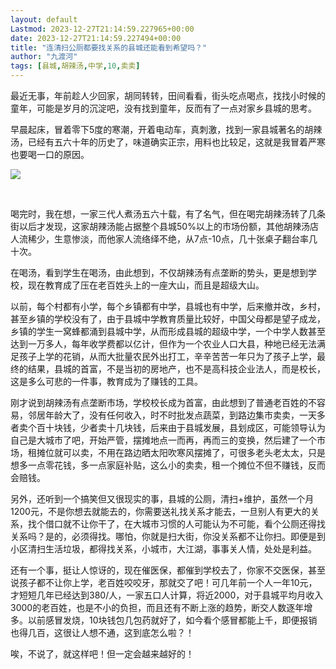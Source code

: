 ```yaml
---
layout: default
Lastmod: 2023-12-27T21:14:59.227965+00:00
date: 2023-12-27T21:14:59.227494+00:00
title: "连清扫公厕都要找关系的县城还能看到希望吗？"
author: "九渡河"
tags: [县城,胡辣汤,中学,10,卖卖]
---
```


最近无事，年前趁人少回家，胡同转转，田间看看，街头吃点喝点，找找小时候的童年，可能是岁月的沉淀吧，没有找到童年，反而有了一点对家乡县城的思考。

早晨起床，冒着零下5度的寒潮，开着电动车，真刺激，找到一家县城著名的胡辣汤，已经有五六十年的历史了，味道确实正宗，用料也比较足，这就是我冒着严寒也要喝一口的原因。

![](https://images.weserv.nl/?url=https%3A//mmbiz.qpic.cn/sz_mmbiz_jpg/ibW2uytsHrwL2gZEehpVv6YEGURiavPfPWcogbBjgD4D2MNoXKFIwnljkX16ibuc2onVreqibFocqXZFLWnwHWu02A/640%3Fwx_fmt%3Djpeg)

​

喝完时，我在想，一家三代人煮汤五六十载，有了名气，但在喝完胡辣汤转了几条街以后才发现，这家胡辣汤能占据整个县城50%以上的市场份额，其他胡辣汤店人流稀少，生意惨淡，而他家人流络绎不绝，从7点-10点，几十张桌子翻台率几十次。

在喝汤，看到学生在喝汤，由此想到，不仅胡辣汤有点垄断的势头，更是想到学校，现在教育成了压在老百姓头上的一座大山，而且是超级大山。

以前，每个村都有小学，每个乡镇都有中学，县城也有中学，后来撤并改，乡村，甚至乡镇的学校没有了，由于县城中学教育质量比较好，中国父母都是望子成龙，乡镇的学生一窝蜂都涌到县城中学，从而形成县城的超级中学，一个中学人数甚至达到一万多人，每年收学费都以亿计，但作为一个农业人口大县，种地已经无法满足孩子上学的花销，从而大批量农民外出打工，辛辛苦苦一年只为了孩子上学，最终的结果，县城的首富，不是当初的房地产，也不是高科技企业法人，而是校长，这是多么可悲的一件事，教育成为了赚钱的工具。

刚才说到胡辣汤有点垄断市场，学校校长成为首富，由此想到了普通老百姓的不容易，邻居年龄大了，没有任何收入，时不时批发点蔬菜，到路边集市卖卖，一天多者卖个百十块钱，少者卖十几块钱，后来由于县城发展，县划成区，可能领导认为自己是大城市了吧，开始严管，摆摊地点一而再，再而三的变换，然后建了一个市场，租摊位就可以卖，不用在路边晒太阳吹寒风摆摊了，可很多老头老太太，只是想多一点零花钱，多一点家庭补贴，这么小的卖卖，租一个摊位不但不赚钱，反而会赔钱。

另外，还听到一个搞笑但又很现实的事，县城的公厕，清扫+维护，虽然一个月1200元，不是你想去就能去的，你需要送礼找关系才能去，一旦别人有更大的关系，找个借口就不让你干了，在大城市习惯的人可能认为不可能，看个公厕还得找关系吗？是的，必须得找。哪怕，你就是扫大街，你没关系都不让你扫。即便是到小区清扫生活垃圾，都得找关系，小城市，大江湖，事事关人情，处处是利益。

还有一个事，挺让人惊讶的，现在催医保，都催到学校去了，你家不交医保，甚至说孩子都不让你上学，老百姓咬咬牙，那就交了吧！可几年前一个人一年10元，才短短几年已经达到380/人，一家五口人计算，将近2000，对于县城平均月收入3000的老百姓，也是不小的负担，而且还有不断上涨的趋势，断交人数逐年增多。以前感冒发烧，10块钱包几包药就好了，如今看个感冒都能上千，即便报销也得几百，这很让人想不通，这到底怎么啦？！

唉，不说了，就这样吧！但一定会越来越好的！

